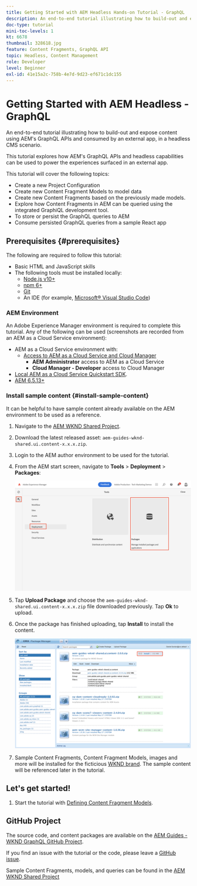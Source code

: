 ```yaml
---
title: Getting Started with AEM Headless Hands-on Tutorial - GraphQL
description: An end-to-end tutorial illustrating how to build-out and expose content using AEM GraphQL APIs.
doc-type: tutorial
mini-toc-levels: 1
kt: 6678
thumbnail: 328618.jpg
feature: Content Fragments, GraphQL API
topic: Headless, Content Management
role: Developer
level: Beginner
exl-id: 41e15a2c-758b-4e7d-9d23-ef671c1dc155
---
```

# Getting Started with AEM Headless - GraphQL

An end-to-end tutorial illustrating how to build-out and expose content using AEM's GraphQL APIs and consumed by an external app, in a headless CMS scenario.

This tutorial explores how AEM's GraphQL APIs and headless capabilities can be used to power the experiences surfaced in an external app.

This tutorial will cover the following topics:

* Create a new Project Configuration
* Create new Content Fragment Models to model data
* Create new Content Fragments based on the previously made models.
* Explore how Content Fragments in AEM can be queried using the integrated GraphiQL development tool.
* To store or persist the GraphQL queries to AEM
* Consume persisted GraphQL queries from a sample React app


## Prerequisites {#prerequisites}

The following are required to follow this tutorial:

* Basic HTML and JavaScript skills
* The following tools must be installed locally:
  * [Node.js v10+](https://nodejs.org/en/)
  * [npm 6+](https://www.npmjs.com/)
  * [Git](https://git-scm.com/)
  * An IDE (for example, [Microsoft® Visual Studio Code](https://code.visualstudio.com/))

### AEM Environment

An Adobe Experience Manager environment is required to complete this tutorial. Any of the following can be used (screenshots are recorded from an AEM as a Cloud Service environment):

* AEM as a Cloud Service environment with:
  * [Access to AEM as a Cloud Service and Cloud Manager](/help/cloud-service/accessing/overview.md)
    * **AEM Administrator** access to AEM as a Cloud Service
    * **Cloud Manager - Developer** access to Cloud Manager
* [Local AEM as a Cloud Service Quickstart SDK](/help/cloud-service/local-development-environment/aem-runtime.md).
* [AEM 6.5.13+](https://experienceleague.adobe.com/docs/experience-manager-65/release-notes/release-notes.html)

### Install sample content {#install-sample-content}

It can be helpful to have sample content already available on the AEM environment to be used as a reference.

1. Navigate to the [AEM WKND Shared Project](https://github.com/adobe/aem-guides-wknd-shared/releases).
1. Download the latest released asset: `aem-guides-wknd-shared.ui.content-x.x.x.zip`.
1. Login to the AEM author environment to be used for the tutorial.
1. From the AEM start screen, navigate to **Tools** > **Deployment** > **Packages**:

    ![Navigate package manager](assets/overview/navigate-package-manager.png)
1. Tap **Upload Package** and choose the `aem-guides-wknd-shared.ui.content-x.x.x.zip` file downloaded previously. Tap **Ok** to upload.
1. Once the package has finished uploading, tap **Install** to install the content.

    ![Install sample content package](assets/overview/install-sample-content-package.png)

1. Sample Content Fragments, Content Fragment Models, images and more will be installed for the ficticious [WKND brand](https://wknd.site/). The sample content will be referenced later in the tutorial.

## Let's get started!

1. Start the tutorial with [Defining Content Fragment Models](content-fragment-models.md).

## GitHub Project

The source code, and content packages are available on the [AEM Guides - WKND GraphQL GitHub Project](https://github.com/adobe/aem-guides-wknd-graphql).

If you find an issue with the tutorial or the code, please leave a [GitHub issue](https://github.com/adobe/aem-guides-wknd-graphql/issues).

Sample Content Fragments, models, and queries can be found in the [AEM WKND Shared Project](https://github.com/adobe/aem-guides-wknd-shared)

